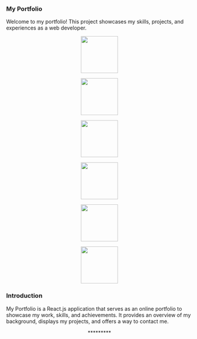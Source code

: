 ### My Portfolio
Welcome to my portfolio! This project showcases my skills, projects, and experiences as a web developer.



<p align="center"> <img src="" width="100px"/> </p>
<p align="center"> <img src="" width="100px"/> </p>
<p align="center"> <img src="" width="100px"/> </p>
<p align="center"> <img src="" width="100px"/> </p>
<p align="center"> <img src="" width="100px"/> </p>
<p align="center"> <img src="" width="100px"/> </p>



### Introduction
My Portfolio is a React.js application that serves as an online portfolio to showcase my work, skills, and achievements. It provides an overview of my background, displays my projects, and offers a way to contact me.

<p align="center">*********</p>


